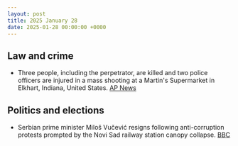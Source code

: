```yaml
---
layout: post
title: 2025 January 28
date: 2025-01-28 00:00:00 +0000
---
```


## Law and crime

- Three people, including the perpetrator, are killed and two police officers are injured in a mass shooting at a Martin's Supermarket in Elkhart, Indiana, United States. [AP News](https://apnews.com/article/grocery-store-shooting-police-elkhart-indiana-92f58b0f4dce09296dab6e5e80431735)

## Politics and elections

- Serbian prime minister Miloš Vučević resigns following anti-corruption protests prompted by the Novi Sad railway station canopy collapse. [BBC](https://www.bbc.com/news/articles/c1m5x1j3p2yo)
